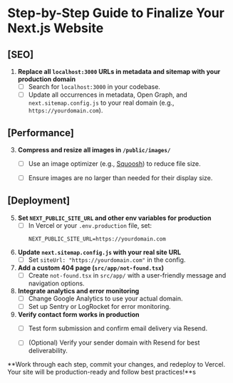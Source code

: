 # Step-by-Step Guide to Finalize Your Next.js Website

## [SEO]

1. **Replace all `localhost:3000` URLs in metadata and sitemap with your production domain**
   - [ ] Search for `localhost:3000` in your codebase.
   - [ ] Update all occurrences in metadata, Open Graph, and `next.sitemap.config.js` to your real domain (e.g., `https://yourdomain.com`).

## [Performance]

3. **Compress and resize all images in `/public/images/`**
   - [ ] Use an image optimizer (e.g., [Squoosh](https://squoosh.app/)) to reduce file size.
   - [ ] Ensure images are no larger than needed for their display size.


## [Deployment]

5. **Set `NEXT_PUBLIC_SITE_URL` and other env variables for production**
    - [ ] In Vercel or your `.env.production` file, set:
      ```
      NEXT_PUBLIC_SITE_URL=https://yourdomain.com
      ```

6. **Update `next.sitemap.config.js` with your real site URL**
    - [ ] Set `siteUrl: "https://yourdomain.com"` in the config.

7. **Add a custom 404 page (`src/app/not-found.tsx`)**
    - [ ] Create `not-found.tsx` in `src/app/` with a user-friendly message and navigation options.

8. **Integrate analytics and error monitoring**
    - [ ] Change Google Analytics to use your actual domain.
    - [ ] Set up Sentry or LogRocket for error monitoring.

9. **Verify contact form works in production**
    - [ ] Test form submission and confirm email delivery via Resend.
    - [ ] (Optional) Verify your sender domain with Resend for best deliverability.


**Work through each step, commit your changes, and redeploy to Vercel. Your site will be production-ready and follow best practices!**s